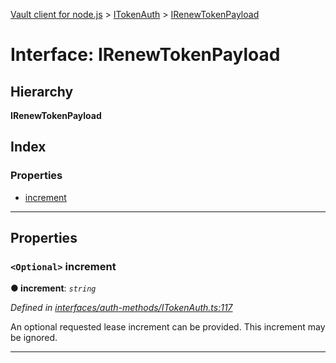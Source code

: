 [Vault client for node.js](../README.md) > [ITokenAuth](../modules/itokenauth.md) > [IRenewTokenPayload](../interfaces/itokenauth.irenewtokenpayload.md)

# Interface: IRenewTokenPayload

## Hierarchy

**IRenewTokenPayload**

## Index

### Properties

* [increment](itokenauth.irenewtokenpayload.md#increment)

---

## Properties

<a id="increment"></a>

### `<Optional>` increment

**● increment**: *`string`*

*Defined in [interfaces/auth-methods/ITokenAuth.ts:117](https://github.com/theogravity/vault-client/blob/38077d0/src/interfaces/auth-methods/ITokenAuth.ts#L117)*

An optional requested lease increment can be provided. This increment may be ignored.

___

